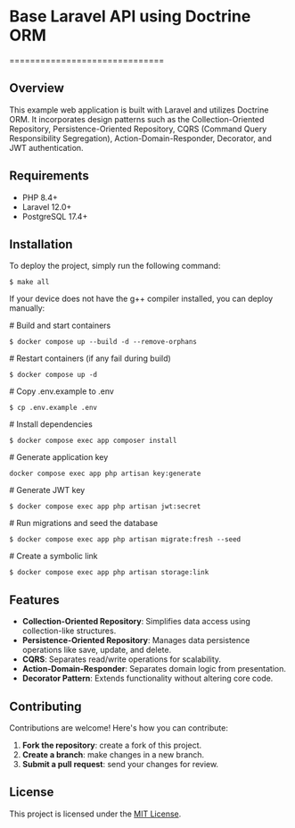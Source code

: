 # Base Laravel API using Doctrine ORM
==============================

## Overview

This example web application is built with Laravel and utilizes Doctrine ORM. It incorporates design patterns such as the Collection-Oriented Repository, Persistence-Oriented Repository, CQRS (Command Query Responsibility Segregation), Action-Domain-Responder, Decorator, and JWT authentication.

## Requirements

- PHP 8.4+
- Laravel 12.0+
- PostgreSQL 17.4+

## Installation

To deploy the project, simply run the following command:

```
$ make all
```

If your device does not have the g++ compiler installed, you can deploy manually:

\# Build and start containers

```
$ docker compose up --build -d --remove-orphans
```

\# Restart containers (if any fail during build)

```
$ docker compose up -d
```

\# Copy .env.example to .env

```
$ cp .env.example .env
```

\# Install dependencies

```
$ docker compose exec app composer install
```

\# Generate application key

```
docker compose exec app php artisan key:generate
```

\# Generate JWT key

```
$ docker compose exec app php artisan jwt:secret
```

\# Run migrations and seed the database

```
$ docker compose exec app php artisan migrate:fresh --seed
```

\# Create a symbolic link

```
$ docker compose exec app php artisan storage:link
```

## Features

- **Collection-Oriented Repository**: Simplifies data access using collection-like structures.
- **Persistence-Oriented Repository**: Manages data persistence operations like save, update, and delete.
- **CQRS**: Separates read/write operations for scalability.
- **Action-Domain-Responder**: Separates domain logic from presentation.
- **Decorator Pattern**: Extends functionality without altering core code.

## Contributing

Contributions are welcome! Here's how you can contribute:

1. **Fork the repository**: create a fork of this project.
2. **Create a branch**: make changes in a new branch.
3. **Submit a pull request**: send your changes for review.

## License

This project is licensed under the [MIT License](https://opensource.org/licenses/MIT).